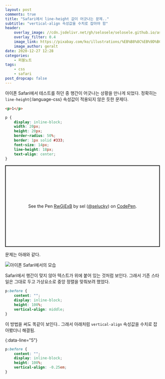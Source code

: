 ```yaml
---
layout: post
comments: true
title: "Safari에서 line-height 값이 어긋나는 문제.."
subtitle: "vertical-align 속성값을 수치로 잡아야 함"
header:
    overlay_image: //cdn.jsdelivr.net/gh/selosele/selosele.github.io/assets/images/thumb/safari_thumb01.jpg
    overlay_filter: 0.4
    image_link: https://pixabay.com/ko/illustrations/%EB%B8%8C%EB%9D%BC%EC%9A%B0%EC%A0%80-%EC%9B%B9-www-%EC%BB%B4%ED%93%A8%ED%84%B0-773218/
    image_author: geralt
date: 2020-12-27 12:28
categories:
    - 퍼블노트
tags:
    - css
    - safari
post_dropcap: false
---
```


아이폰 Safari에서 테스트를 하던 중 행간이 어긋나는 상황을 만나게 되었다. 정확히는 ```line-height```{:language-css} 속성값이 적용되지 않은 듯한 문제다.

```html
<p>1</p>
```

```css
p {
    display: inline-block;
    width: 20px;
    height: 20px;
    border-radius: 50%;
    border: 1px solid #333;
    font-size: 14px;
    line-height: 18px;
    text-align: center;
}
```

<p class="codepen" data-height="265" data-theme-id="default" data-default-tab="css,result" data-user="selucky" data-slug-hash="RwGjExB" style="height: 265px; box-sizing: border-box; display: flex; align-items: center; justify-content: center; border: 2px solid; margin: 1em 0; padding: 1em;" data-pen-title="RwGjExB">
  <span>See the Pen <a href="https://codepen.io/selucky/pen/RwGjExB">
  RwGjExB</a> by sel (<a href="https://codepen.io/selucky">@selucky</a>)
  on <a href="https://codepen.io">CodePen</a>.</span>
</p>
<script async src="https://cpwebassets.codepen.io/assets/embed/ei.js"></script>

문제는 아래와 같다.

![아이폰 Safari에서의 모습](//cdn.jsdelivr.net/gh/selosele/selosele.github.io/assets/images/post/safari-cross-browsing_img01.jpg)

Safari에서 행간이 맞지 않아 텍스트가 위에 붙어 있는 것처럼 보인다. 그래서 기존 스타일은 그대로 두고 가상요소로 중앙 정렬을 맞춰보려 했었다.

```css
p:before {
    content: "";
    display: inline-block;
    height: 100%;
    vertical-align: middle;
}
```

이 방법을 써도 똑같이 보인다.. 그래서 아래처럼 ```vertical-align``` 속성값을 수치로 잡아봤더니 해결됨.

{:data-line="5"}
```css
p:before {
    content: "";
    display: inline-block;
    height: 100%;
    vertical-align: -0.25em;
}
```